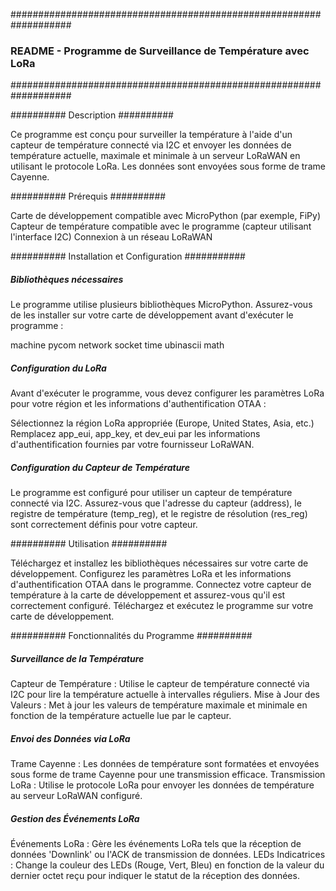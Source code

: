 ###################################################################
### README - Programme de Surveillance de Température avec LoRa ###
###################################################################

########## Description ##########

Ce programme est conçu pour surveiller la température à l'aide d'un capteur de température connecté via I2C et envoyer les données de température actuelle, maximale et minimale à un serveur LoRaWAN en utilisant le protocole LoRa. Les données sont envoyées sous forme de trame Cayenne.

########## Prérequis ##########

Carte de développement compatible avec MicroPython (par exemple, FiPy)
Capteur de température compatible avec le programme (capteur utilisant l'interface I2C)
Connexion à un réseau LoRaWAN


########## Installation et Configuration ###########

##### Bibliothèques nécessaires #####
Le programme utilise plusieurs bibliothèques MicroPython. Assurez-vous de les installer sur votre carte de développement avant d'exécuter le programme :

machine
pycom
network
socket
time
ubinascii
math

##### Configuration du LoRa #####

Avant d'exécuter le programme, vous devez configurer les paramètres LoRa pour votre région et les informations d'authentification OTAA :

Sélectionnez la région LoRa appropriée (Europe, United States, Asia, etc.)
Remplacez app_eui, app_key, et dev_eui par les informations d'authentification fournies par votre fournisseur LoRaWAN.

##### Configuration du Capteur de Température #####
Le programme est configuré pour utiliser un capteur de température connecté via I2C. Assurez-vous que l'adresse du capteur (address), le registre de température (temp_reg), et le registre de résolution (res_reg) sont correctement définis pour votre capteur.

########## Utilisation ##########

Téléchargez et installez les bibliothèques nécessaires sur votre carte de développement.
Configurez les paramètres LoRa et les informations d'authentification OTAA dans le programme.
Connectez votre capteur de température à la carte de développement et assurez-vous qu'il est correctement configuré.
Téléchargez et exécutez le programme sur votre carte de développement.

########## Fonctionnalités du Programme ##########

##### Surveillance de la Température #####
Capteur de Température : Utilise le capteur de température connecté via I2C pour lire la température actuelle à intervalles réguliers.
Mise à Jour des Valeurs : Met à jour les valeurs de température maximale et minimale en fonction de la température actuelle lue par le capteur.

##### Envoi des Données via LoRa #####
Trame Cayenne : Les données de température sont formatées et envoyées sous forme de trame Cayenne pour une transmission efficace.
Transmission LoRa : Utilise le protocole LoRa pour envoyer les données de température au serveur LoRaWAN configuré.

##### Gestion des Événements LoRa #####
Événements LoRa : Gère les événements LoRa tels que la réception de données 'Downlink' ou l'ACK de transmission de données.
LEDs Indicatrices : Change la couleur des LEDs (Rouge, Vert, Bleu) en fonction de la valeur du dernier octet reçu pour indiquer le statut de la réception des données.

